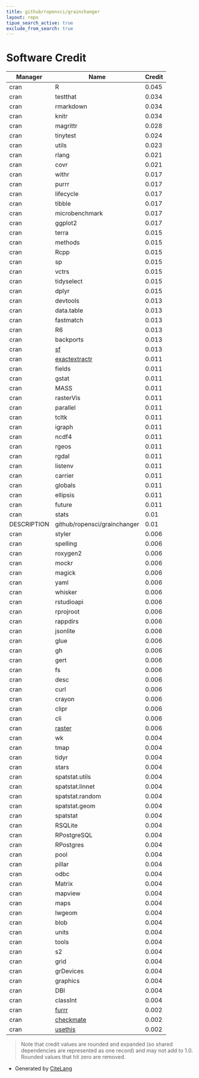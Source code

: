 ```yaml
---
title: github/ropensci/grainchanger
layout: repo
tipue_search_active: true
exclude_from_search: true
---
```

# Software Credit

|Manager|Name|Credit|
|-------|----|------|
|cran|R|0.045|
|cran|testthat|0.034|
|cran|rmarkdown|0.034|
|cran|knitr|0.034|
|cran|magrittr|0.028|
|cran|tinytest|0.024|
|cran|utils|0.023|
|cran|rlang|0.021|
|cran|covr|0.021|
|cran|withr|0.017|
|cran|purrr|0.017|
|cran|lifecycle|0.017|
|cran|tibble|0.017|
|cran|microbenchmark|0.017|
|cran|ggplot2|0.017|
|cran|terra|0.015|
|cran|methods|0.015|
|cran|Rcpp|0.015|
|cran|sp|0.015|
|cran|vctrs|0.015|
|cran|tidyselect|0.015|
|cran|dplyr|0.015|
|cran|devtools|0.013|
|cran|data.table|0.013|
|cran|fastmatch|0.013|
|cran|R6|0.013|
|cran|backports|0.013|
|cran|[sf](https://r-spatial.github.io/sf/)|0.013|
|cran|[exactextractr](https://isciences.gitlab.io/exactextractr/)|0.011|
|cran|fields|0.011|
|cran|gstat|0.011|
|cran|MASS|0.011|
|cran|rasterVis|0.011|
|cran|parallel|0.011|
|cran|tcltk|0.011|
|cran|igraph|0.011|
|cran|ncdf4|0.011|
|cran|rgeos|0.011|
|cran|rgdal|0.011|
|cran|listenv|0.011|
|cran|carrier|0.011|
|cran|globals|0.011|
|cran|ellipsis|0.011|
|cran|future|0.011|
|cran|stats|0.01|
|DESCRIPTION|github/ropensci/grainchanger|0.01|
|cran|styler|0.006|
|cran|spelling|0.006|
|cran|roxygen2|0.006|
|cran|mockr|0.006|
|cran|magick|0.006|
|cran|yaml|0.006|
|cran|whisker|0.006|
|cran|rstudioapi|0.006|
|cran|rprojroot|0.006|
|cran|rappdirs|0.006|
|cran|jsonlite|0.006|
|cran|glue|0.006|
|cran|gh|0.006|
|cran|gert|0.006|
|cran|fs|0.006|
|cran|desc|0.006|
|cran|curl|0.006|
|cran|crayon|0.006|
|cran|clipr|0.006|
|cran|cli|0.006|
|cran|[raster](https://rspatial.org/raster)|0.006|
|cran|wk|0.004|
|cran|tmap|0.004|
|cran|tidyr|0.004|
|cran|stars|0.004|
|cran|spatstat.utils|0.004|
|cran|spatstat.linnet|0.004|
|cran|spatstat.random|0.004|
|cran|spatstat.geom|0.004|
|cran|spatstat|0.004|
|cran|RSQLite|0.004|
|cran|RPostgreSQL|0.004|
|cran|RPostgres|0.004|
|cran|pool|0.004|
|cran|pillar|0.004|
|cran|odbc|0.004|
|cran|Matrix|0.004|
|cran|mapview|0.004|
|cran|maps|0.004|
|cran|lwgeom|0.004|
|cran|blob|0.004|
|cran|units|0.004|
|cran|tools|0.004|
|cran|s2|0.004|
|cran|grid|0.004|
|cran|grDevices|0.004|
|cran|graphics|0.004|
|cran|DBI|0.004|
|cran|classInt|0.004|
|cran|[furrr](https://github.com/DavisVaughan/furrr)|0.002|
|cran|[checkmate](https://github.com/mllg/checkmate)|0.002|
|cran|[usethis](https://usethis.r-lib.org)|0.002|


> Note that credit values are rounded and expanded (so shared dependencies are represented as one record) and may not add to 1.0. Rounded values that hit zero are removed.


- Generated by [CiteLang](https://github.com/vsoch/citelang)
